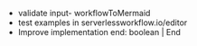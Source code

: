 - validate input- workflowToMermaid 
- test examples in serverlessworkflow.io/editor
- Improve implementation end: boolean | End
